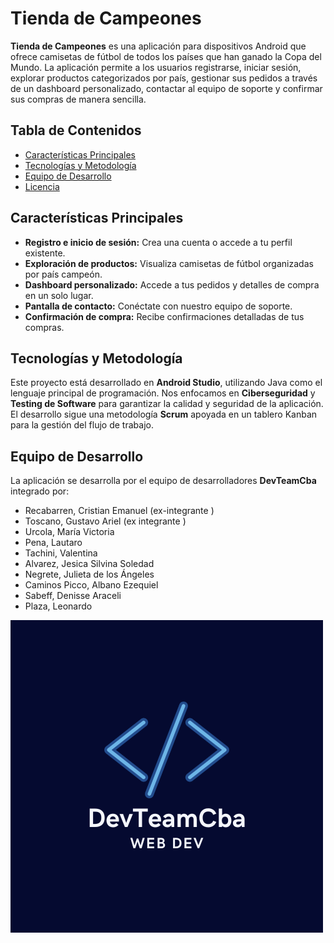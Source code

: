 # Tienda de Campeones

**Tienda de Campeones** es una aplicación para dispositivos Android que ofrece camisetas de fútbol de todos los países que han ganado la Copa del Mundo. La aplicación permite a los usuarios registrarse, iniciar sesión, explorar productos categorizados por país, gestionar sus pedidos a través de un dashboard personalizado, contactar al equipo de soporte y confirmar sus compras de manera sencilla.

## Tabla de Contenidos
- [Características Principales](#características-principales)
- [Tecnologías y Metodología](#tecnologías-y-metodología)
- [Equipo de Desarrollo](#equipo-de-desarrollo)
- [Licencia](#licencia)

## Características Principales

- **Registro e inicio de sesión:** Crea una cuenta o accede a tu perfil existente.
- **Exploración de productos:** Visualiza camisetas de fútbol organizadas por país campeón.
- **Dashboard personalizado:** Accede a tus pedidos y detalles de compra en un solo lugar.
- **Pantalla de contacto:** Conéctate con nuestro equipo de soporte.
- **Confirmación de compra:** Recibe confirmaciones detalladas de tus compras.

## Tecnologías y Metodología
Este proyecto está desarrollado en **Android Studio**, utilizando Java como el lenguaje principal de programación. Nos enfocamos en **Ciberseguridad** y **Testing de Software** para garantizar la calidad y seguridad de la aplicación. El desarrollo sigue una metodología **Scrum** apoyada en un tablero Kanban para la gestión del flujo de trabajo.

## Equipo de Desarrollo
La aplicación se desarrolla por el equipo de desarrolladores **DevTeamCba** integrado por:
- Recabarren, Cristian Emanuel (ex-integrante )
- Toscano, Gustavo Ariel   (ex integrante )
- Urcola, María Victoria 
- Pena, Lautaro 
- Tachini, Valentina
- Alvarez, Jesica Silvina Soledad
- Negrete, Julieta de los Ángeles 
- Caminos Picco, Albano Ezequiel
- Sabeff, Denisse Araceli
- Plaza, Leonardo 

[![Logo del Equipo](https://github.com/Proyecto-Desarrollo-web-ISPC/Proyecto-Integrador-Modulo-FullStack_2023/blob/main/logoequipo.png)](URL_DEL_SITIO_WEB_DEL_EQUIPO)
